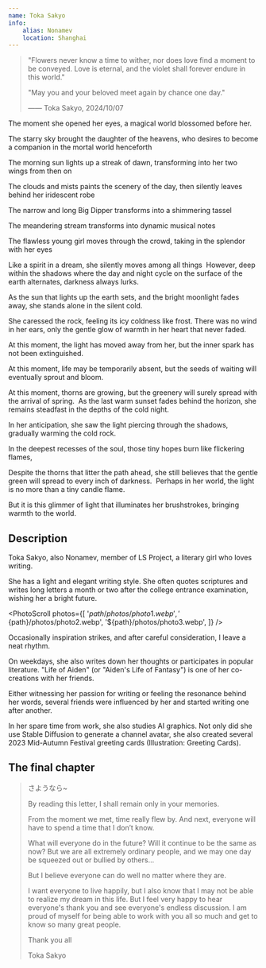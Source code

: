 ```yaml
---
name: Toka Sakyo
info:
    alias: Nonamev
    location: Shanghai
---
```



> "Flowers never know a time to wither, nor does love find a moment to be conveyed. Love is eternal, and the violet shall forever endure in this world."
>
> "May you and your beloved meet again by chance one day."
>
> —— Toka Sakyo, 2024/10/07

The moment she opened her eyes, a magical world blossomed before her.

The starry sky brought the daughter of the heavens, who desires to become a companion in the mortal world henceforth

The morning sun lights up a streak of dawn, transforming into her two wings from then on

The clouds and mists paints the scenery of the day, then silently leaves behind her iridescent robe

The narrow and long Big Dipper transforms into a shimmering tassel

The meandering stream transforms into dynamic musical notes

The flawless young girl moves through the crowd, taking in the splendor with her eyes

Like a spirit in a dream, she silently moves among all things
﻿
However, deep within the shadows where the day and night cycle on the surface of the earth alternates, darkness always lurks.

As the sun that lights up the earth sets, and the bright moonlight fades away, she stands alone in the silent cold.

She caressed the rock, feeling its icy coldness like frost. There was no wind in her ears, only the gentle glow of warmth in her heart that never faded.

At this moment, the light has moved away from her, but the inner spark has not been extinguished.

At this moment, life may be temporarily absent, but the seeds of waiting will eventually sprout and bloom.

At this moment, thorns are growing, but the greenery will surely spread with the arrival of spring.
﻿
As the last warm sunset fades behind the horizon, she remains steadfast in the depths of the cold night.

In her anticipation, she saw the light piercing through the shadows, gradually warming the cold rock.

In the deepest recesses of the soul, those tiny hopes burn like flickering flames,

Despite the thorns that litter the path ahead, she still believes that the gentle green will spread to every inch of darkness.
﻿
Perhaps in her world, the light is no more than a tiny candle flame.

But it is this glimmer of light that illuminates her brushstrokes, bringing warmth to the world.

## Description

Toka Sakyo, also Nonamev, member of LS Project, a literary girl who loves writing.

She has a light and elegant writing style. She often quotes scriptures and writes long letters a month or two after the college entrance examination, wishing her a bright future.

<PhotoScroll photos={[
'${path}/photos/photo1.webp',
'${path}/photos/photo2.webp',
'${path}/photos/photo3.webp',
]} />

Occasionally inspiration strikes, and after careful consideration, I leave a neat rhythm.

On weekdays, she also writes down her thoughts or participates in popular literature. "Life of Aiden" (or "Aiden's Life of Fantasy") is one of her co-creations with her friends.

Either witnessing her passion for writing or feeling the resonance behind her words, several friends were influenced by her and started writing one after another.

In her spare time from work, she also studies AI graphics. Not only did she use Stable Diffusion to generate a channel avatar, she also created several 2023 Mid-Autumn Festival greeting cards (Illustration: Greeting Cards).

## The final chapter

> さようなら~
>
> By reading this letter, I shall remain only in your memories.
>
> From the moment we met, time really flew by. And next, everyone will have to spend a time that I don’t know.
>
> What will everyone do in the future? Will it continue to be the same as now? But we are all extremely ordinary people, and we may one day be squeezed out or bullied by others...
>
> But I believe everyone can do well no matter where they are.
>
> I want everyone to live happily, but I also know that I may not be able to realize my dream in this life. But I feel very happy to hear everyone's thank you and see everyone's endless discussion. I am proud of myself for being able to work with you all so much and get to know so many great people.
>
> Thank you all
>
> Toka Sakyo

<!-- Contributors for this entry: Wonderful Drifting & Illusions of the Eye - Huangjia, U.M.R Powered, Huige -->
<Sakura count="50" />
